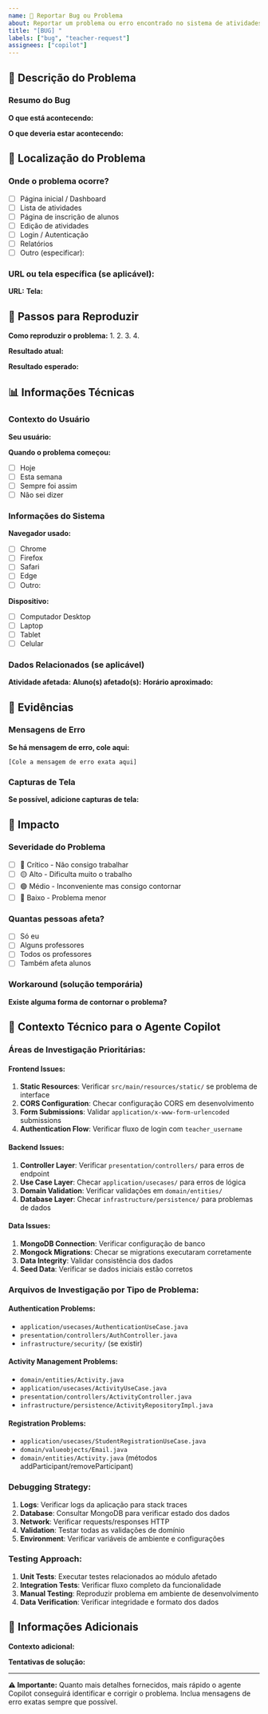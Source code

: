 ```yaml
---
name: 🐛 Reportar Bug ou Problema
about: Reportar um problema ou erro encontrado no sistema de atividades extracurriculares
title: "[BUG] "
labels: ["bug", "teacher-request"]
assignees: ["copilot"]
---
```


## 🐛 Descrição do Problema

### Resumo do Bug
**O que está acontecendo:**
<!-- Ex: Não consigo adicionar alunos na atividade de xadrez -->

**O que deveria estar acontecendo:**
<!-- Ex: Deveria conseguir inscrever alunos normalmente -->

## 📍 Localização do Problema

### Onde o problema ocorre?
- [ ] Página inicial / Dashboard
- [ ] Lista de atividades
- [ ] Página de inscrição de alunos
- [ ] Edição de atividades
- [ ] Login / Autenticação
- [ ] Relatórios
- [ ] Outro (especificar): 

### URL ou tela específica (se aplicável):
**URL:** 
**Tela:** 

## 🔄 Passos para Reproduzir

**Como reproduzir o problema:**
1. 
2. 
3. 
4. 

**Resultado atual:**
<!-- O que acontece quando você segue os passos acima -->

**Resultado esperado:**
<!-- O que deveria acontecer -->

## 📊 Informações Técnicas

### Contexto do Usuário
**Seu usuário:** 
<!-- Ex: mrodriguez, mchen, principal -->

**Quando o problema começou:**
- [ ] Hoje
- [ ] Esta semana  
- [ ] Sempre foi assim
- [ ] Não sei dizer

### Informações do Sistema
**Navegador usado:**
- [ ] Chrome
- [ ] Firefox
- [ ] Safari
- [ ] Edge
- [ ] Outro: 

**Dispositivo:**
- [ ] Computador Desktop
- [ ] Laptop
- [ ] Tablet
- [ ] Celular

### Dados Relacionados (se aplicável)
**Atividade afetada:** 
**Aluno(s) afetado(s):** 
**Horário aproximado:** 

## 💾 Evidências

### Mensagens de Erro
**Se há mensagem de erro, cole aqui:**
```
[Cole a mensagem de erro exata aqui]
```

### Capturas de Tela
**Se possível, adicione capturas de tela:**
<!-- Cole imagens ou descreva o que você vê na tela -->

## 🎯 Impacto

### Severidade do Problema
- [ ] 🔴 Crítico - Não consigo trabalhar
- [ ] 🟡 Alto - Dificulta muito o trabalho
- [ ] 🟢 Médio - Inconveniente mas consigo contornar
- [ ] 🔵 Baixo - Problema menor

### Quantas pessoas afeta?
- [ ] Só eu
- [ ] Alguns professores
- [ ] Todos os professores
- [ ] Também afeta alunos

### Workaround (solução temporária)
**Existe alguma forma de contornar o problema?**
<!-- Ex: "Consigo fazer pelo celular" ou "Não consegui encontrar alternativa" -->

## 🔧 Contexto Técnico para o Agente Copilot

### Áreas de Investigação Prioritárias:

#### Frontend Issues:
1. **Static Resources**: Verificar `src/main/resources/static/` se problema de interface
2. **CORS Configuration**: Checar configuração CORS em desenvolvimento
3. **Form Submissions**: Validar `application/x-www-form-urlencoded` submissions
4. **Authentication Flow**: Verificar fluxo de login com `teacher_username`

#### Backend Issues:
1. **Controller Layer**: Verificar `presentation/controllers/` para erros de endpoint
2. **Use Case Layer**: Checar `application/usecases/` para erros de lógica
3. **Domain Validation**: Verificar validações em `domain/entities/`
4. **Database Layer**: Checar `infrastructure/persistence/` para problemas de dados

#### Data Issues:
1. **MongoDB Connection**: Verificar configuração de banco
2. **Mongock Migrations**: Checar se migrations executaram corretamente
3. **Data Integrity**: Validar consistência dos dados
4. **Seed Data**: Verificar se dados iniciais estão corretos

### Arquivos de Investigação por Tipo de Problema:

#### Authentication Problems:
- `application/usecases/AuthenticationUseCase.java`
- `presentation/controllers/AuthController.java`
- `infrastructure/security/` (se existir)

#### Activity Management Problems:
- `domain/entities/Activity.java`
- `application/usecases/ActivityUseCase.java`
- `presentation/controllers/ActivityController.java`
- `infrastructure/persistence/ActivityRepositoryImpl.java`

#### Registration Problems:
- `application/usecases/StudentRegistrationUseCase.java`
- `domain/valueobjects/Email.java`
- `domain/entities/Activity.java` (métodos addParticipant/removeParticipant)

### Debugging Strategy:
1. **Logs**: Verificar logs da aplicação para stack traces
2. **Database**: Consultar MongoDB para verificar estado dos dados
3. **Network**: Verificar requests/responses HTTP
4. **Validation**: Testar todas as validações de domínio
5. **Environment**: Verificar variáveis de ambiente e configurações

### Testing Approach:
1. **Unit Tests**: Executar testes relacionados ao módulo afetado
2. **Integration Tests**: Verificar fluxo completo da funcionalidade
3. **Manual Testing**: Reproduzir problema em ambiente de desenvolvimento
4. **Data Verification**: Verificar integridade e formato dos dados

## 📝 Informações Adicionais

**Contexto adicional:**
<!-- Qualquer informação extra que possa ajudar a entender ou reproduzir o problema -->

**Tentativas de solução:**
<!-- Se você tentou algo para resolver, descreva aqui -->

---
**⚠️ Importante:** Quanto mais detalhes fornecidos, mais rápido o agente Copilot conseguirá identificar e corrigir o problema. Inclua mensagens de erro exatas sempre que possível.